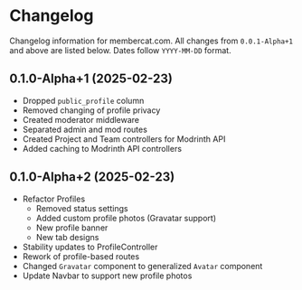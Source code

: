 # Changelog

Changelog information for membercat.com. All changes from `0.0.1-Alpha+1` and above are listed below. Dates follow `YYYY-MM-DD` format.

## 0.1.0-Alpha+1 (2025-02-23)

-   Dropped `public_profile` column
-   Removed changing of profile privacy
-   Created moderator middleware
-   Separated admin and mod routes
-   Created Project and Team controllers for Modrinth API
-   Added caching to Modrinth API controllers

## 0.1.0-Alpha+2 (2025-02-23)

-   Refactor Profiles
    -   Removed status settings
    -   Added custom profile photos (Gravatar support)
    -   New profile banner
    -   New tab designs
-   Stability updates to ProfileController
-   Rework of profile-based routes
-   Changed `Gravatar` component to generalized `Avatar` component
-   Update Navbar to support new profile photos

